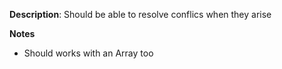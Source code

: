 __Description__: Should be able to resolve conflics when they arise

__Notes__

- Should works with an Array too
